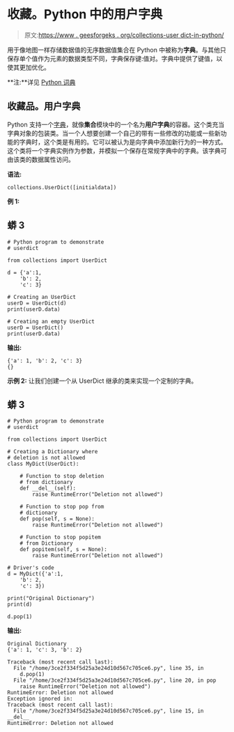 # 收藏。Python 中的用户字典

> 原文:[https://www . geesforgeks . org/collections-user dict-in-python/](https://www.geeksforgeeks.org/collections-userdict-in-python/)

用于像地图一样存储数据值的无序数据值集合在 Python 中被称为**字典**。与其他只保存单个值作为元素的数据类型不同，字典保存键:值对。字典中提供了键值，以使其更加优化。

**注:**详见 [Python 词典](https://www.geeksforgeeks.org/python-dictionary/)

## 收藏品。用户字典

Python 支持一个[字典](https://www.geeksforgeeks.org/python-dictionary/)，就像**集合**模块中的一个名为**用户字典**的容器。这个类充当字典对象的包装类。当一个人想要创建一个自己的带有一些修改的功能或一些新功能的字典时，这个类是有用的。它可以被认为是向字典中添加新行为的一种方式。这个类将一个字典实例作为参数，并模拟一个保存在常规字典中的字典。该字典可由该类的数据属性访问。

**语法:**

```
collections.UserDict([initialdata])
```

**例 1:**

## 蟒 3

```
# Python program to demonstrate
# userdict

from collections import UserDict

d = {'a':1,
    'b': 2,
    'c': 3}

# Creating an UserDict
userD = UserDict(d)
print(userD.data)

# Creating an empty UserDict
userD = UserDict()
print(userD.data)
```

**输出:**

```
{'a': 1, 'b': 2, 'c': 3}
{}
```

**示例 2:** 让我们创建一个从 UserDict 继承的类来实现一个定制的字典。

## 蟒 3

```
# Python program to demonstrate
# userdict

from collections import UserDict

# Creating a Dictionary where
# deletion is not allowed
class MyDict(UserDict):

    # Function to stop deletion
    # from dictionary
    def __del__(self):
        raise RuntimeError("Deletion not allowed")

    # Function to stop pop from
    # dictionary
    def pop(self, s = None):
        raise RuntimeError("Deletion not allowed")

    # Function to stop popitem
    # from Dictionary
    def popitem(self, s = None):
        raise RuntimeError("Deletion not allowed")

# Driver's code
d = MyDict({'a':1,
    'b': 2,
    'c': 3})

print("Original Dictionary")
print(d)

d.pop(1)
```

**输出:**

```
Original Dictionary
{'a': 1, 'c': 3, 'b': 2}
```

```
Traceback (most recent call last):
  File "/home/3ce2f334f5d25a3e24d10d567c705ce6.py", line 35, in 
    d.pop(1)
  File "/home/3ce2f334f5d25a3e24d10d567c705ce6.py", line 20, in pop
    raise RuntimeError("Deletion not allowed")
RuntimeError: Deletion not allowed
Exception ignored in: 
Traceback (most recent call last):
  File "/home/3ce2f334f5d25a3e24d10d567c705ce6.py", line 15, in __del__
RuntimeError: Deletion not allowed
```